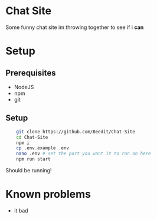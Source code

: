# Chat Site
Some funny chat site im throwing together to see if i **can**

# Setup
## Prerequisites
- NodeJS
- npm
- git

## Setup
```sh
    git clone https://github.com/Beedit/Chat-Site
    cd Chat-Site
    npm i
    cp .env.example .env
    nano .env # set the port you want it to run on here
    npm run start
```
Should be running!

# Known problems
- it bad